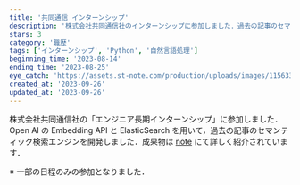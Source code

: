 ```yaml
---
title: '共同通信 インターンシップ'
description: '株式会社共同通信社のインターンシップに参加しました．過去の記事のセマンティック検索エンジンを開発しました．'
stars: 3
category: '職歴'
tags: ['インターンシップ', 'Python', '自然言語処理']
beginning_time: '2023-08-14'
ending_time: '2023-08-25'
eye_catch: 'https://assets.st-note.com/production/uploads/images/115633664/rectangle_large_type_2_2bb52e749b6a749997a59cb404fa0d84.png?width=800'
created_at: '2023-09-26'
updated_at: '2023-09-26'
---
```


株式会社共同通信社の「エンジニア長期インターンシップ」に参加しました．Open AI の Embedding API と ElasticSearch を用いて，過去の記事のセマンティック検索エンジンを開発しました．成果物は [note](https://note.com/kyodonews_jinji/n/n49d4dc3994f8) にて詳しく紹介されています．

※ 一部の日程のみの参加となりました．
